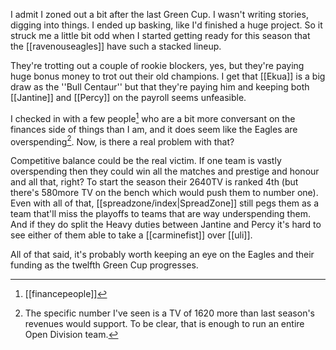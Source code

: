 I admit I zoned out a bit after the last Green Cup. I wasn't writing stories, digging into things. I ended up basking, like I'd finished a huge project. So it struck me a little bit odd when I started getting ready for this season that the [[ravenouseagles]] have such a stacked lineup. 

They're trotting out a couple of rookie blockers, yes, but they're paying huge bonus money to trot out their old champions. I get that [[Ekua]] is a big draw as the ''Bull Centaur'' but that they're paying him and keeping both [[Jantine]] and [[Percy]] on the payroll seems unfeasible.

I checked in with a few people[^1] who are a bit more conversant on the finances side of things than I am, and it does seem like the Eagles are overspending[^2]. Now, is there a real problem with that? 

Competitive balance could be the real victim. If one team is vastly overspending then they could win all the matches and prestige and honour and all that, right? To start the season their 2640TV is ranked 4th (but there's 580more TV on the bench which would push them to number one). Even with all of that, [[spreadzone/index|SpreadZone]] still pegs them as a team that'll miss the playoffs to teams that are way underspending them. And if they do split the Heavy duties between Jantine and Percy it's hard to see either of them able to take a [[carminefist]] over [[uli]].

All of that said, it's probably worth keeping an eye on the Eagles and their funding as the twelfth Green Cup progresses.

[^1]: [[financepeople]]
[^2]: The specific number I've seen is a TV of 1620 more than last season's revenues would support. To be clear, that is enough to run an entire Open Division team.